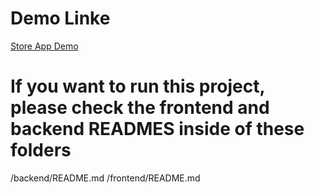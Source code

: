 # Demo Linke
  [Store App Demo](https://drive.google.com/file/d/1ZEfBFVAtcQq1_tEeRjJ45-Oo2e0wU7s8/view?usp=drive_link)

# If you want to run this project, please check the frontend and backend READMES inside of these folders
  /backend/README.md
  /frontend/README.md
